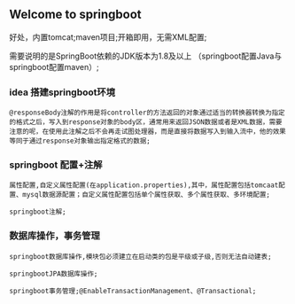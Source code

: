 ## Welcome to springboot

好处，内置tomcat;maven项目;开箱即用，无需XML配置;

需要说明的是SpringBoot依赖的JDK版本为1.8及以上 
（springboot配置Java与springboot配置maven）;

### idea 搭建springboot环境

  	@responseBody注解的作用是将controller的方法返回的对象通过适当的转换器转换为指定的格式之后，写入到response对象的body区，通常用来返回JSON数据或者是XML数据，需要注意的呢，在使用此注解之后不会再走试图处理器，而是直接将数据写入到输入流中，他的效果等同于通过response对象输出指定格式的数据;

### springboot 配置+注解

	属性配置,自定义属性配置(在application.properties),其中，属性配置包括tomcaat配置、mysql数据源配置；自定义属性配置包括单个属性获取、多个属性获取、多环境配置;
  
  	springboot注解;

### 数据库操作，事务管理 

	springboot数据库操作,模块包必须建立在启动类的包是平级或子级,否则无法自动建表;
	
	springbootJPA数据库操作;
	
  	springboot事务管理;@EnableTransactionManagement、@Transactional;
